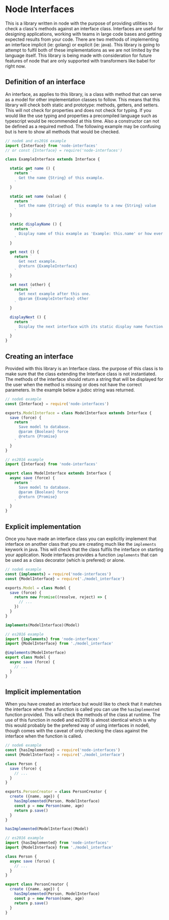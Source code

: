 # Node Interfaces
This is a library written in node with the purpose of providing utilities to check a class's methods against an interface class. Interfaces are useful for designing applications, working with teams in large code bases and getting expected results from your code. There are two methods of implementing an interface implicit (ie: golang) or explicit (ie: java). This library is going to attempt to fulfil both of these implementations as we are not limited by the language itself. This library is being made with consideration for future features of node that are only supported with transformers like babel for right now.


## Definition of an interface
An interface, as applies to this library, is a class with method that can serve as a model for other implementation classes to follow. This means that this library will check both static and prototype: methods, getters, and setters. This will not check for properties and does not check for typing. If you would like the use typing and properties a precompiled language such as typescript would be recommended at this time. Also a constructor can not be defined as a required method. The following example may be confusing but is here to show all methods that would be checked.

```javascript
// node6 and es2016 example
import {Interface} from 'node-interfaces'
// or const {Interface} = require('node-interfaces')

class ExampleInterface extends Interface {

  static get name () {
    return `
      Get the name {String} of this example.
    `
  }

  static set name (value) {
    return `
      Set the name {String} of this example to a new {String} value
    `
  }

  static displayName () {
    return `
      Display name of this example as 'Example: this.name' or how ever you see fit.
    `
  }

  get next () {
    return `
      Get next example.
      @return {ExampleInterface}
    `
  }

  set next (other) {
    return `
      Set next example after this one.
      @param {ExampleInterface} other
    `
  }

  displayNext () {
    return `
      Display the next interface with its static display name function.
    `
  }
}
```



## Creating an interface
Provided with this library is an Interface class. the purpose of this class is to make sure that the class extending the Interface class is not instantiated. The methods of the interface should return a string that will be displayed for the user when the method is missing or does not have the correct parameters. In the example below a jsdoc string was returned.

```javascript
// node6 example
const {Interface} = require('node-interfaces')

exports.ModelInterface = class ModelInterface extends Interface {
  save (force) {
    return `
      Save model to database.
      @param {Boolean} force
      @return {Promise}
    `
  }
}

// es2016 example
import {Interface} from 'node-interfaces'

export class ModelInterface extends Interface {
  async save (force) {
    return `
      Save model to database.
      @param {Boolean} force
      @return {Promise}
    `
  }
}
```

## Explicit implementation
Once you have made an interface class you can explicitly implement that interface on another class that you are creating much like the `implements` keywork in java. This will check that the class fulfils the interface on starting your application. Node interfaces provides a function `implements` that can be used as a class decorator (which is prefered) or alone.

```javascript
// node6 example
const {implements} = require('node-interfaces')
const {ModelInterface} = require('./model_interface')

exports.Model = class Model {
  save (force) {
    return new Promise((resolve, reject) => {
      // ...
    })
  }
}

implements(ModelInterface)(Model)

// es2016 example
import {implements} from 'node-interfaces'
import {ModelInterface} from './model_interface'

@implements(ModelInterface)
export class Model {
  async save (force) {
    // ...
  }
}

```

## Implicit implementation
When you have created an interface but would like to check that it matches the interface when the a function is called you can use the `hasImplemented` function provided. This will check the methods of the class at runtime. The use of this function in node6 and es2016 is almost identical which is why this would probably be the prefered way of using interfaces in node6, though comes with the caveat of only checking the class against the interface when the function is called.


```javascript
// node6 example
const {hasImplemented} = require('node-interfaces')
const {ModelInterface} = require('./model_interface')

class Person {
  save (force) {
    // ...
  }
}

exports.PersonCreator = class PersonCreator {
  create ({name, age}) {
    hasImplemented(Person, ModelInterface)
    const p = new Person(name, age)
    return p.save()
  }
}

hasImplemented(ModelInterface)(Model)

// es2016 example
import {hasImplemented} from 'node-interfaces'
import {ModelInterface} from './model_interface'

class Person {
  async save (force) {
    // ...
  }
}

export class PersonCreator {
  create ({name, age}) {
    hasImplemented(Person, ModelInterface)
    const p = new Person(name, age)
    return p.save()
  }
}
```